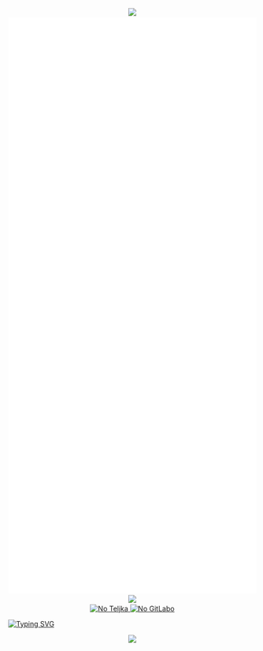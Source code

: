 <div id="Au" align="center">
<img src="https://capsule-render.vercel.app/api?type=waving&color=gradient&height=200&section=header&text=Здравствуй,%20путник!&fontSize=75&animation=fadeIn&fontAlignY=38&desc=&descAlignY=60&descAlign=62" height="400"/> 
</div>
<div align="center">
  <img src="/github-metrics.svg" alt="Metrics" width="550">
</div>
<div id="Au" align="center">
  <a href ="https://www.youtube.com/watch?v=xm3YgoEiEDc">
<img src="https://github.com/JollyFoxy/JollyFoxy/blob/main/ezgif-3-1d64171235.gif" height="400"/> 
    </a>
</div>

<div id="Au" align="center">
  <a href ="https://t.me/Jolly_Foxy">
<img src="https://img.shields.io/badge/Telegram-2CA5E0?style=for-the-badge&logo=telegram&logoColor=white" alt = "No Teljka"/> 
    </a>
    <a href ="https://gitlab.com/JollyFoxy">
<img src="https://img.shields.io/badge/gitlab-%23181717.svg?style=for-the-badge&logo=gitlab&logoColor=white" alt = "No GitLabo"/> 
    </a>
</div>

[![Typing SVG](https://readme-typing-svg.herokuapp.com?color=%2336BCF7&lines=Нажми+на+котика)](https://github.com/JollyFoxy)
<div id="Au" align="center">
<img src="https://capsule-render.vercel.app/api?type=soft&color=gradient&text=Заходи%20снова,%20путник!&fontSize=40&animation=twinkling" height="150"/> 
</div>
